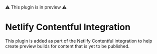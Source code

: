⚠️ This plugin is in preview ⚠️

# Netlify Contentful Integration

This plugin is added as part of the Netlify Contentful integration to help create preview builds for content that is yet to be published.
